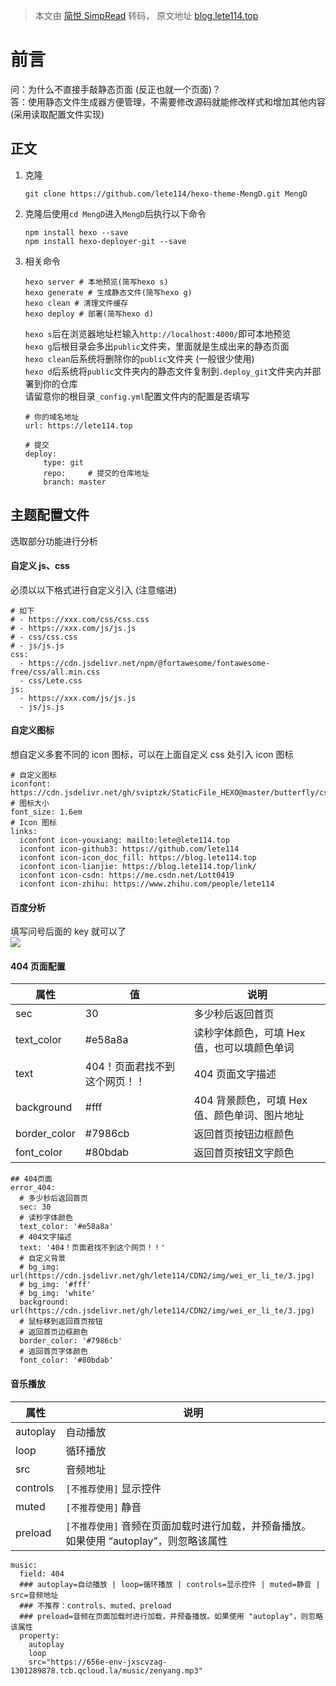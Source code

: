 > 本文由 [简悦 SimpRead](http://ksria.com/simpread/) 转码， 原文地址 [blog.lete114.top](https://blog.lete114.top/article/Hexo-MengD.html#%E9%9F%B3%E4%B9%90%E6%92%AD%E6%94%BE)

[](https://blog.lete114.top/article/Hexo-MengD.html#%E5%89%8D%E8%A8%80 "前言")前言
==============================================================================

问：为什么不直接手敲静态页面 (反正也就一个页面)？  
答：使用静态文件生成器方便管理，不需要修改源码就能修改样式和增加其他内容 (采用读取配置文件实现)

[](https://blog.lete114.top/article/Hexo-MengD.html#%E6%AD%A3%E6%96%87 "正文")正文
------------------------------------------------------------------------------

1.  克隆
    
    ```
    git clone https://github.com/lete114/hexo-theme-MengD.git MengD
    ```
    
2.  克隆后使用`cd MengD`进入`MengD`后执行以下命令
    
    ```
    npm install hexo --save
    npm install hexo-deployer-git --save
    ```
    
3.  相关命令
    
    ```
    hexo server # 本地预览(简写hexo s)
    hexo generate # 生成静态文件(简写hexo g)
    hexo clean # 清理文件缓存
    hexo deploy # 部署(简写hexo d)
    ```
    
    `hexo s`后在浏览器地址栏输入`http://localhost:4000/`即可本地预览  
    `hexo g`后根目录会多出`public`文件夹，里面就是生成出来的静态页面  
    `hexo clean`后系统将删除你的`public`文件夹 (一般很少使用)  
    `hexo d`后系统将`public`文件夹内的静态文件复制到`.deploy_git`文件夹内并部署到你的仓库  
    请留意你的根目录`_config.yml`配置文件内的配置是否填写
    
    ```
    # 你的域名地址
    url: https://lete114.top
    
    # 提交
    deploy:
        type: git
        repo:     # 提交的仓库地址
        branch: master
    ```
    

[](https://blog.lete114.top/article/Hexo-MengD.html#%E4%B8%BB%E9%A2%98%E9%85%8D%E7%BD%AE%E6%96%87%E4%BB%B6 "主题配置文件")主题配置文件
--------------------------------------------------------------------------------------------------------------------------

选取部分功能进行分析

#### [](https://blog.lete114.top/article/Hexo-MengD.html#%E8%87%AA%E5%AE%9A%E4%B9%89js%E3%80%81css "自定义js、css")自定义 js、css

必须以以下格式进行自定义引入 (注意缩进)

```
# 如下
# - https://xxx.com/css/css.css
# - https://xxx.com/js/js.js
# - css/css.css
# - js/js.js
css:
  - https://cdn.jsdelivr.net/npm/@fortawesome/fontawesome-free/css/all.min.css
  - css/Lete.css
js:
  - https://xxx.com/js/js.js
  - js/js.js
```

#### [](https://blog.lete114.top/article/Hexo-MengD.html#%E8%87%AA%E5%AE%9A%E4%B9%89%E5%9B%BE%E6%A0%87 "自定义图标")自定义图标

想自定义多套不同的 icon 图标，可以在上面自定义 css 处引入 icon 图标

```
# 自定义图标
iconfont: https://cdn.jsdelivr.net/gh/sviptzk/StaticFile_HEXO@master/butterfly/css/iconfont.min.css
# 图标大小
font_size: 1.6em
# Icon 图标
links:
  iconfont icon-youxiang: mailto:lete@lete114.top
  iconfont icon-github3: https://github.com/lete114
  iconfont icon-icon_doc_fill: https://blog.lete114.top
  iconfont icon-lianjie: https://blog.lete114.top/link/
  iconfont icon-csdn: https://me.csdn.net/Lott0419
  iconfont icon-zhihu: https://www.zhihu.com/people/lete114
```

#### [](https://blog.lete114.top/article/Hexo-MengD.html#%E7%99%BE%E5%BA%A6%E5%88%86%E6%9E%90 "百度分析")百度分析

填写问号后面的 key 就可以了  
![](https://cdn.jsdelivr.net/gh/lete114/lete114.github.io@latest/img/HomePage/1.png)

#### [](https://blog.lete114.top/article/Hexo-MengD.html#404%E9%A1%B5%E9%9D%A2%E9%85%8D%E7%BD%AE "404页面配置")404 页面配置

<table><thead><tr><th>属性</th><th>值</th><th>说明</th></tr></thead><tbody><tr><td>sec</td><td>30</td><td>多少秒后返回首页</td></tr><tr><td>text_color</td><td>#e58a8a</td><td>读秒字体颜色，可填 Hex 值，也可以填颜色单词</td></tr><tr><td>text</td><td>404！页面君找不到这个网页！！</td><td>404 页面文字描述</td></tr><tr><td>background</td><td>#fff</td><td>404 背景颜色，可填 Hex 值、颜色单词、图片地址</td></tr><tr><td>border_color</td><td>#7986cb</td><td>返回首页按钮边框颜色</td></tr><tr><td>font_color</td><td>#80bdab</td><td>返回首页按钮文字颜色</td></tr></tbody></table>

```
## 404页面
error_404:
  # 多少秒后返回首页
  sec: 30
  # 读秒字体颜色
  text_color: '#e58a8a'
  # 404文字描述
  text: '404！页面君找不到这个网页！！'
  # 自定义背景
  # bg_img: url(https://cdn.jsdelivr.net/gh/lete114/CDN2/img/wei_er_li_te/3.jpg)
  # bg_img: '#fff'
  # bg_img: 'white'
  background: url(https://cdn.jsdelivr.net/gh/lete114/CDN2/img/wei_er_li_te/3.jpg)
  # 鼠标移到返回首页按钮
  # 返回首页边框颜色
  border_color: '#7986cb'
  # 返回首页字体颜色
  font_color: '#80bdab'
```

#### [](https://blog.lete114.top/article/Hexo-MengD.html#%E9%9F%B3%E4%B9%90%E6%92%AD%E6%94%BE "音乐播放")音乐播放

<table><thead><tr><th>属性</th><th>说明</th></tr></thead><tbody><tr><td>autoplay</td><td>自动播放</td></tr><tr><td>loop</td><td>循环播放</td></tr><tr><td>src</td><td>音频地址</td></tr><tr><td>controls</td><td><code>[不推荐使用]</code> 显示控件</td></tr><tr><td>muted</td><td><code>[不推荐使用]</code> 静音</td></tr><tr><td>preload</td><td><code>[不推荐使用]</code> 音频在页面加载时进行加载，并预备播放。如果使用 “autoplay”，则忽略该属性</td></tr></tbody></table>

```
music:
  field: 404
  ### autoplay=自动播放 | loop=循环播放 | controls=显示控件 | muted=静音 | src=音频地址
  ### 不推荐：controls、muted、preload
  ### preload=音频在页面加载时进行加载，并预备播放。如果使用 "autoplay"，则忽略该属性
  property:
    autoplay
    loop
    src="https://656e-env-jxscvzag-1301289878.tcb.qcloud.la/music/zenyang.mp3"
```